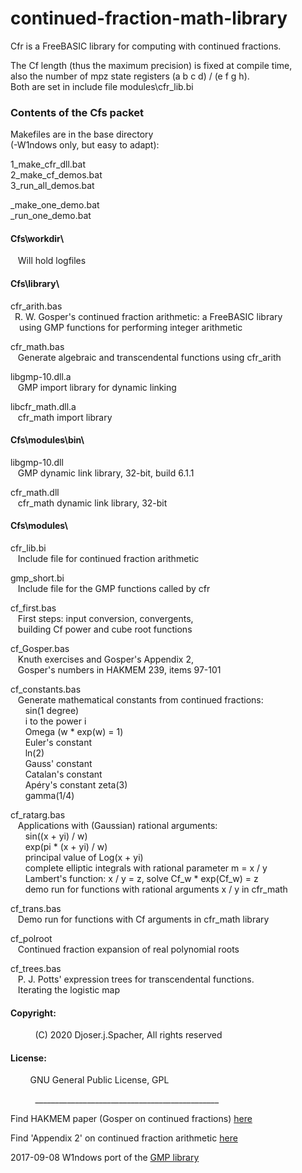 # continued-fraction-math-library
Cfr is a FreeBASIC library for computing with continued fractions.  
  
  
The Cf length (thus the maximum precision) is fixed at compile time,  
also the number of mpz state registers (a b c d) / (e f g h).  
Both are set in include file modules\cfr_lib.bi  
  
  
### Contents of the Cfs packet
  
  
Makefiles are in the base directory  
(-W1ndows only, but easy to adapt):  
  
1_make_cfr_dll.bat  
2_make_cf_demos.bat  
3_run_all_demos.bat  
  
_make_one_demo.bat  
_run_one_demo.bat  
  
  
#### Cfs\workdir\  
   Will hold logfiles  
  
  
#### Cfs\library\  
  
cfr_arith.bas  
&ensp;R. W. Gosper's continued fraction arithmetic: a FreeBASIC library  
&emsp;using GMP functions for performing integer arithmetic  
  
cfr_math.bas  
   Generate algebraic and transcendental functions using cfr_arith  
  
libgmp-10.dll.a  
   GMP import library for dynamic linking  
  
libcfr_math.dll.a  
   cfr_math import library  
  
  
#### Cfs\modules\bin\  
  
libgmp-10.dll  
   GMP dynamic link library, 32-bit, build 6.1.1  
  
cfr_math.dll  
   cfr_math dynamic link library, 32-bit  
  
#### Cfs\modules\  
  
cfr_lib.bi  
   Include file for continued fraction arithmetic  
  
gmp_short.bi  
   Include file for the GMP functions called by cfr  
  
cf_first.bas  
   First steps: input conversion, convergents,  
   building Cf power and cube root functions  
  
cf_Gosper.bas  
   Knuth exercises and Gosper's Appendix 2,  
   Gosper's numbers in HAKMEM 239, items 97-101  
  
cf_constants.bas  
   Generate mathematical constants from continued fractions:  
      sin(1 degree)  
      i to the power i  
      Omega (w * exp(w) = 1)  
      Euler's constant  
      ln(2)  
      Gauss' constant  
      Catalan's constant  
      Apéry's constant zeta(3)  
      gamma(1/4)  
  
cf_ratarg.bas  
   Applications with (Gaussian) rational arguments:  
      sin((x + yi) / w)  
      exp(pi * (x + yi) / w)  
      principal value of Log(x + yi)  
      complete elliptic integrals with rational parameter m = x / y  
      Lambert's function: x / y = z, solve Cf_w * exp(Cf_w) = z  
      demo run for functions with rational arguments x / y in cfr_math  
  
cf_trans.bas  
   Demo run for functions with Cf arguments in cfr_math library  
  
cf_polroot  
   Continued fraction expansion of real polynomial roots  
  
cf_trees.bas  
   P. J. Potts' expression trees for transcendental functions.  
   Iterating the logistic map  
  
  
#### Copyright:  
          (C) 2020 Djoser.j.Spacher, All rights reserved  
  
#### License:  
          GNU General Public License, GPL  
  
          ______________________________________________  
  
Find HAKMEM paper (Gosper on continued fractions) [here](https://perl.plover.com/classes/cftalk/INFO/hakmem.html)  
  
Find 'Appendix 2' on continued fraction arithmetic [here](https://perl.plover.com/classes/cftalk/INFO/gosper.txt)  
  
2017-09-08 W1ndows port of the [GMP library](https://sourceforge.net/projects/mingw/files/MinGW/Base/gmp/gmp-6.1.2/)  
